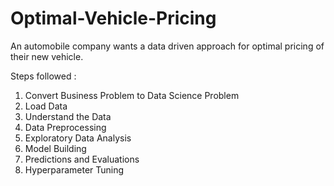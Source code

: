 # Optimal-Vehicle-Pricing

An automobile company wants a data driven approach for optimal pricing of their new vehicle. 

Steps followed :

1. Convert Business Problem to Data Science Problem
2. Load Data
3. Understand the Data
4. Data Preprocessing
5. Exploratory Data Analysis
6. Model Building
7. Predictions and Evaluations
8. Hyperparameter Tuning

